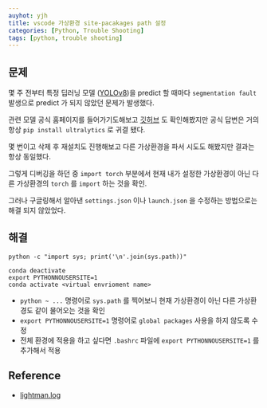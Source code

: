 ```yaml
---
auyhot: yjh
title: vscode 가상환경 site-pacakages path 설정
categories: [Python, Trouble Shooting]
tags: [python, trouble shooting]
---
```


## 문제

몇 주 전부터 특정 딥러닝 모델 ([YOLOv8](https://ultralytics.com))을 predict 할 때마다 `segmentation fault` 발생으로 predict 가 되지 않았던 문제가 발생했다.

관련 모델 공식 홈페이지를 들어가기도해보고 [깃허브](https://github.com/ultralytics/ultralytics/issues) 도 확인해봤지만 공식 답변은 거의 항상 `pip install ultralytics` 로 귀결 됐다.

몇 번이고 삭제 후 재설치도 진행해보고 다른 가상환경을 파서 시도도 해봤지만 결과는 항상 동일했다.

그렇게 디버깅을 하던 중 `import torch` 부분에서 현재 내가 설정한 가상환경이 아닌 다른 가상환경의 `torch` 를 `import` 하는 것을 확인.

그러나 구글링해서 알아낸 `settings.json` 이나 `launch.json` 을 수정하는 방법으로는 해결 되지 않았었다.

## 해결

```shell
python -c "import sys; print('\n'.join(sys.path))"

conda deactivate
export PYTHONNOUSERSITE=1
conda activate <virtual envrioment name>
```

- `python ~ ...` 명령어로 `sys.path` 를 찍어보니 현재 가상환경이 아닌 다른 가상환경도 같이 물어오는 것을 확인
- `export PYTHONNOUSERSITE=1` 명령어로 `global packages` 사용을 하지 않도록 수정
- 전체 환경에 적용을 하고 싶다면 `.bashrc` 파일에 `export PYTHONNOUSERSITE=1` 를 추가해서 적용

## Reference

- [lightman.log](https://velog.io@thk-lightman/Mac-Python-개발환경-설정가상환경-로컬-빅쿼리-연동)
